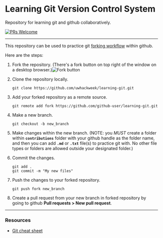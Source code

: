 # Learning Git Version Control System


Repository for learning git and github collaboratively.

 [![PRs Welcome](https://img.shields.io/badge/PRs-welcome-brightgreen.svg?style=flat-square)](https://jarednielsen.com/learn-git-fork-pull-request/) 

---

This repository can be used to practice git [forking workflow](https://www.atlassian.com/git/tutorials/comparing-workflows/forking-workflow) within github.

Here are the steps:

1. Fork the repository. (There's a fork button on top right of the window on a desktop browser.)![Fork button](https://user-images.githubusercontent.com/17802172/116761105-95b42b00-a9cb-11eb-8332-37b68b432406.png)
2. Clone the repository locally. 
    
    ```
    git clone https://github.com/uwhackweek/learning-git.git
    ```
    
3. Add your forked repository as a remote source.

    ```
    git remote add fork https://github.com/github-user/learning-git.git
    ```

4. Make a new branch.

    ```
    git checkout -b new_branch
    ```

4. Make changes within the new branch. (NOTE: you *MUST* create a folder within **`contributions`** folder with your github handle as the folder name, and then you can add **`.md`** or **`.txt`** file(s) to practice git with. No other file types or folders are allowed outside your designated folder.)

5. Commit the changes.

    ```
    git add .
    git commit -m "My new files"
    ```

6. Push the changes to your forked repository.

    ```
    git push fork new_branch
    ```

7. Create a pull request from your new branch in forked repository by going to github **Pull requests > New pull request**.

---
### Resources

- [Git cheat sheet](https://training.github.com/downloads/github-git-cheat-sheet.pdf)
    

